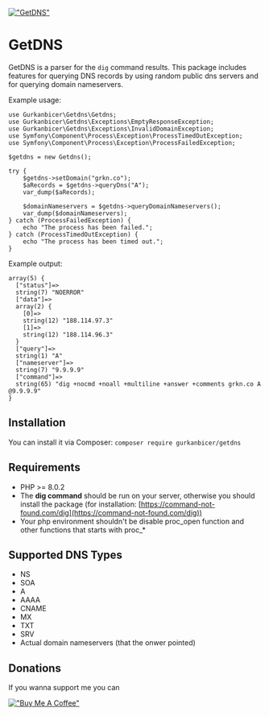 [!["GetDNS"](https://www.getdns.com.tr/images/getdns-logo-dark.svg)](https://www.getdns.com.tr)


# GetDNS

GetDNS is a parser for the `dig` command results. This package includes features for querying DNS records by using random public dns servers and for querying domain nameservers.

Example usage:

```
use Gurkanbicer\Getdns\Getdns;
use Gurkanbicer\Getdns\Exceptions\EmptyResponseException;
use Gurkanbicer\Getdns\Exceptions\InvalidDomainException;
use Symfony\Component\Process\Exception\ProcessTimedOutException;
use Symfony\Component\Process\Exception\ProcessFailedException;

$getdns = new Getdns();

try {
    $getdns->setDomain("grkn.co");
    $aRecords = $getdns->queryDns("A");
    var_dump($aRecords);

    $domainNameservers = $getdns->queryDomainNameservers();
    var_dump($domainNameservers);
} catch (ProcessFailedException) {
    echo "The process has been failed.";
} catch (ProcessTimedOutException) {
    echo "The process has been timed out.";
}
```

Example output:

```
array(5) {
  ["status"]=>
  string(7) "NOERROR"
  ["data"]=>
  array(2) {
    [0]=>
    string(12) "188.114.97.3"
    [1]=>
    string(12) "188.114.96.3"
  }
  ["query"]=>
  string(1) "A"
  ["nameserver"]=>
  string(7) "9.9.9.9"
  ["command"]=>
  string(65) "dig +nocmd +noall +multiline +answer +comments grkn.co A @9.9.9.9"
}
```

## Installation

You can install it via Composer: `composer require gurkanbicer/getdns`

## Requirements

- PHP >= 8.0.2
- The **dig command** should be run on your server, otherwise you should install the package (for installation: [https://command-not-found.com/dig](https://command-not-found.com/dig))
- Your php environment shouldn't be disable proc_open function and other functions that starts with proc_*

## Supported DNS Types

- NS
- SOA
- A
- AAAA
- CNAME
- MX
- TXT
- SRV
- Actual domain nameservers (that the onwer pointed)

## Donations

If you wanna support me you can

[!["Buy Me A Coffee"](https://www.buymeacoffee.com/assets/img/custom_images/orange_img.png)](https://www.buymeacoffee.com/gurkanbicer)

